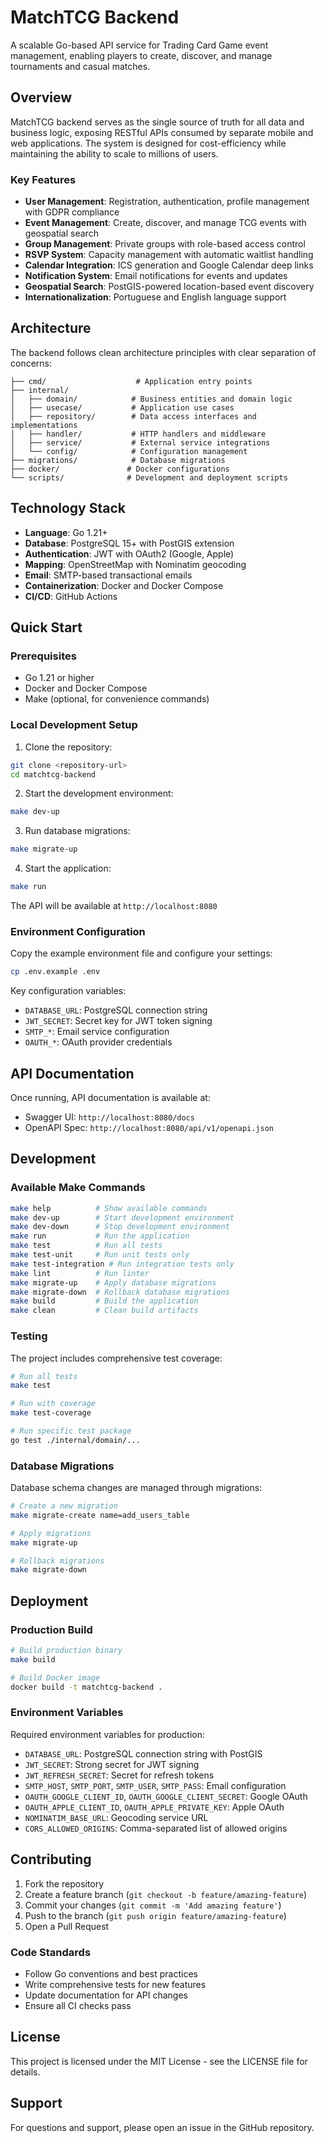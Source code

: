 # MatchTCG Backend

A scalable Go-based API service for Trading Card Game event management, enabling players to create, discover, and manage tournaments and casual matches.

## Overview

MatchTCG backend serves as the single source of truth for all data and business logic, exposing RESTful APIs consumed by separate mobile and web applications. The system is designed for cost-efficiency while maintaining the ability to scale to millions of users.

### Key Features

- **User Management**: Registration, authentication, profile management with GDPR compliance
- **Event Management**: Create, discover, and manage TCG events with geospatial search
- **Group Management**: Private groups with role-based access control
- **RSVP System**: Capacity management with automatic waitlist handling
- **Calendar Integration**: ICS generation and Google Calendar deep links
- **Notification System**: Email notifications for events and updates
- **Geospatial Search**: PostGIS-powered location-based event discovery
- **Internationalization**: Portuguese and English language support

## Architecture

The backend follows clean architecture principles with clear separation of concerns:

```
├── cmd/                    # Application entry points
├── internal/
│   ├── domain/            # Business entities and domain logic
│   ├── usecase/           # Application use cases
│   ├── repository/        # Data access interfaces and implementations
│   ├── handler/           # HTTP handlers and middleware
│   ├── service/           # External service integrations
│   └── config/            # Configuration management
├── migrations/            # Database migrations
├── docker/               # Docker configurations
└── scripts/              # Development and deployment scripts
```

## Technology Stack

- **Language**: Go 1.21+
- **Database**: PostgreSQL 15+ with PostGIS extension
- **Authentication**: JWT with OAuth2 (Google, Apple)
- **Mapping**: OpenStreetMap with Nominatim geocoding
- **Email**: SMTP-based transactional emails
- **Containerization**: Docker and Docker Compose
- **CI/CD**: GitHub Actions

## Quick Start

### Prerequisites

- Go 1.21 or higher
- Docker and Docker Compose
- Make (optional, for convenience commands)

### Local Development Setup

1. Clone the repository:
```bash
git clone <repository-url>
cd matchtcg-backend
```

2. Start the development environment:
```bash
make dev-up
```

3. Run database migrations:
```bash
make migrate-up
```

4. Start the application:
```bash
make run
```

The API will be available at `http://localhost:8080`

### Environment Configuration

Copy the example environment file and configure your settings:
```bash
cp .env.example .env
```

Key configuration variables:
- `DATABASE_URL`: PostgreSQL connection string
- `JWT_SECRET`: Secret key for JWT token signing
- `SMTP_*`: Email service configuration
- `OAUTH_*`: OAuth provider credentials

## API Documentation

Once running, API documentation is available at:
- Swagger UI: `http://localhost:8080/docs`
- OpenAPI Spec: `http://localhost:8080/api/v1/openapi.json`

## Development

### Available Make Commands

```bash
make help          # Show available commands
make dev-up        # Start development environment
make dev-down      # Stop development environment
make run           # Run the application
make test          # Run all tests
make test-unit     # Run unit tests only
make test-integration # Run integration tests only
make lint          # Run linter
make migrate-up    # Apply database migrations
make migrate-down  # Rollback database migrations
make build         # Build the application
make clean         # Clean build artifacts
```

### Testing

The project includes comprehensive test coverage:

```bash
# Run all tests
make test

# Run with coverage
make test-coverage

# Run specific test package
go test ./internal/domain/...
```

### Database Migrations

Database schema changes are managed through migrations:

```bash
# Create a new migration
make migrate-create name=add_users_table

# Apply migrations
make migrate-up

# Rollback migrations
make migrate-down
```

## Deployment

### Production Build

```bash
# Build production binary
make build

# Build Docker image
docker build -t matchtcg-backend .
```

### Environment Variables

Required environment variables for production:

- `DATABASE_URL`: PostgreSQL connection string with PostGIS
- `JWT_SECRET`: Strong secret for JWT signing
- `JWT_REFRESH_SECRET`: Secret for refresh tokens
- `SMTP_HOST`, `SMTP_PORT`, `SMTP_USER`, `SMTP_PASS`: Email configuration
- `OAUTH_GOOGLE_CLIENT_ID`, `OAUTH_GOOGLE_CLIENT_SECRET`: Google OAuth
- `OAUTH_APPLE_CLIENT_ID`, `OAUTH_APPLE_PRIVATE_KEY`: Apple OAuth
- `NOMINATIM_BASE_URL`: Geocoding service URL
- `CORS_ALLOWED_ORIGINS`: Comma-separated list of allowed origins

## Contributing

1. Fork the repository
2. Create a feature branch (`git checkout -b feature/amazing-feature`)
3. Commit your changes (`git commit -m 'Add amazing feature'`)
4. Push to the branch (`git push origin feature/amazing-feature`)
5. Open a Pull Request

### Code Standards

- Follow Go conventions and best practices
- Write comprehensive tests for new features
- Update documentation for API changes
- Ensure all CI checks pass

## License

This project is licensed under the MIT License - see the LICENSE file for details.

## Support

For questions and support, please open an issue in the GitHub repository.